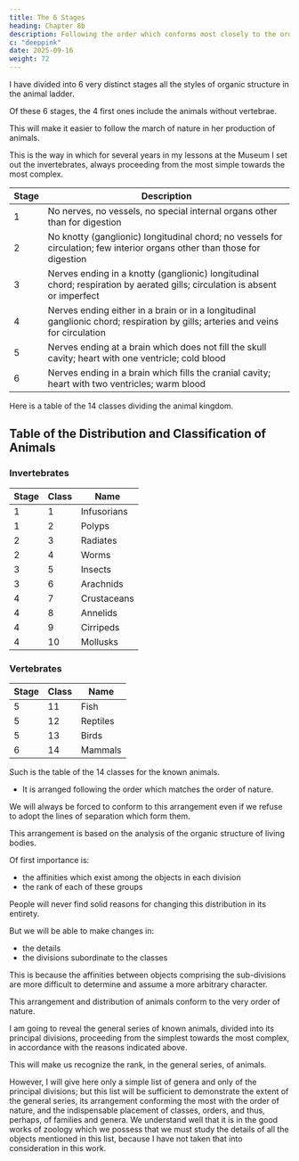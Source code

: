 ```yaml
---
title: The 6 Stages
heading: Chapter 8b
description: Following the order which conforms most closely to the order of nature
c: "deeppink"
date: 2025-09-16
weight: 72
---
```



I have divided into 6 very distinct stages all the styles of organic structure in the animal ladder.

Of these 6 stages, the 4 first ones include the animals without vertebrae.

<!-- Hence, the first 10 classes of the animal kingdom, according to the new order which we are going to follow; the two last stages include all the vertebrate animals, and thus the four (or five) final classes of animals. -->

This will make it easier to follow the march of nature in her production of animals.

<!-- , to distinguish, throughout the whole extent of the animal ladder, the progress attained in the complexity of organic structure, and to verify throughout the precision of the distribution or the appropriateness of the assigned ranks, by examining the known characteristics and facts of organic structure. -->


This is the way in which for several years in my lessons at the Museum I set out the invertebrates, always proceeding from the most simple towards the most complex.

<!-- In order to make the arrangement and the totality of the general series of animals more distinct, let us first present  -->


 <!-- limiting ourselves to a very simple exposition of their characteristics and the stages of organic structure which they include. -->


Stage | Description
--- | ---
1 | No nerves, no vessels, no special internal organs other than for digestion
2 | No knotty (ganglionic) longitudinal chord; no vessels for circulation; few interior organs other than those for digestion
3 | Nerves ending in a knotty (ganglionic) longitudinal chord; respiration by aerated gills; circulation is absent or imperfect
4 | Nerves ending either in a brain or in a longitudinal ganglionic chord; respiration by gills; arteries and veins for circulation
5 | Nerves ending at a brain which does not fill the skull cavity; heart with one ventricle; cold blood
6 | Nerves ending in a brain which fills the cranial cavity; heart with two ventricles; warm blood


Here is a table of the 14 classes dividing the animal kingdom.


## Table of the Distribution and Classification of Animals

### Invertebrates 

Stage | Class | Name  
--- | --- | ---
1 | 1 | Infusorians
1 | 2 | Polyps
2 | 3 | Radiates
2 | 4 | Worms
3 | 5 | Insects
3 | 6 | Arachnids
4 | 7 | Crustaceans
4 | 8 | Annelids
4 | 9 | Cirripeds
4 | 10 | Mollusks


### Vertebrates

Stage | Class | Name  
--- | --- | ---
5 | 11 | Fish
5 | 12 | Reptiles
5 | 13 | Birds
6 | 14 | Mammals


Such is the table of the 14 classes for the known animals.
- It is arranged following the order which matches the order of nature. 

<!-- The arrangement of these classes is such that that  -->

We will always be forced to conform to this arrangement even if we refuse to adopt the lines of separation which form them.

This arrangement is based on the analysis of the organic structure of living bodies. 

Of first importance is:
- the affinities which exist among the objects in each division
- the rank of each of these groups

People will never find solid reasons for changing this distribution in its entirety.

But we will be able to make changes in:
- the details
- the divisions subordinate to the classes

This is because the affinities between objects comprising the sub-divisions are more difficult to determine and assume a more arbitrary character.

This arrangement and distribution of animals conform to the very order of nature.

I am going to reveal the general series of known animals, divided into its principal divisions, proceeding from the simplest towards the most complex, in accordance with the reasons indicated above.

<!-- My purpose, in this exposition, will be to put the reader in a position to -->

This will make us recognize the rank, in the general series, of animals.

 <!-- which, in the course of this work, I have often had occasion to refer to and to spare the reader the trouble of having to go to other works of zoology for that information. -->

However, I will give here only a simple list of genera and only of the principal divisions; but this list will be sufficient to demonstrate the extent of the general series, its arrangement conforming the most with the order of nature, and the indispensable placement of classes, orders, and thus, perhaps, of families and genera. We understand well that it is in the good works of zoology which we possess that we must study the details of all the objects mentioned in this list, because I have not taken that into consideration in this work.











<!-- 1 Amorphous animals reproducing by fission or budding; gelatinous bodies, transparent, homogeneous, contractile and microscopic; no rayed tentacles or rotary limbs; no special organ, not even for digestion.

II POLYPS
Budding, gelatinous regenerating bodies, without any internal organ other than an alimentary canal with only one opening.  Terminal mouth, surrounded by radiating tentacles or furnished with ciliated and radiating organs. The majority form compound animals.
-->


<!-- III RADIATES
Free suboviparous, with a regenerating body, lacking a head, eyes, articulated limbs, and having in its parts a radiating arrangement, a mouth underneath.

IV WORMS
Suboviparous, with a soft regenerating body, not undergoing any metamorphosis, and never having eyes, nor articulated limbs nor a radiating arrangement in its interior parts.
-->

<!-- V INSECTS
Oviparous, undergoing metamorphoses and having, in the perfect state, eyes in the head, six articulated limbs, and tracheae which extend throughout; a single fertilization during a lifetime.

VI ARACHNIDS
Oviparous, with always articulated limbs and eyes in the head, not undergoing any metamorphosis; limited tracheae for respiration; rudimentary circulation; several fertilizations during a lifetime. -->

<!-- VII CRUSTACEANS
Oviparous, having articulated bodies and limbs; crustaceous skin, eye in the head, and most frequently four antennae; respiration by gills; a knotty (ganglionic) longitudinal chord.

VIII ANNELIDS
Oviparous, with elongated and annulated body; no articulated limbs; rarely eyes; respiration by gills; a knotty (ganglionic) longitudinal chord.

IX CIRRIPEDS
Oviparous, having an articulated mantle and limbs whose skin is horny, no eyes; respiration by gills, a knotty (ganglionic) longitudinal chord.

X MOLLUSKS
Oviparous, soft body, no articulation in its limbs. with a variable mantle; respiration by gills diversified in their form and their situation; no spinal chord, no knotty (ganglionic) longitudinal chord, but nerves ending in a brain.


XI FISH
Oviparous and without teats; complete and constant respiration by gills; outline of two or four limbs; fins for movement; no hair or feathers on the skin.

XII REPTILES
Oviparous and without teats; incomplete respiration, most often by lungs which exist all the time or in later age; four limbs, or two, or none; no hair or feathers on the skin.

XIII BIRDS
Oviparous and without teats; four articulated limbs, of which two are shaped into wings; respiration entirely by adhering pierced lungs; feathers on the skin.

XIV MAMMALS
Viviparous and with teats; four articulated limbs or only two; respiration entirely by lungs not pierced through to the exterior; hair on some parts of the body. -->

